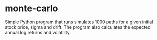 # monte-carlo
Simple Python program that runs simulates 1000 paths for a given initial stock price, sigma and drift. The program also calculates the expected annual log returns and volatility. 
